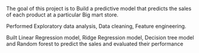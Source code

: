 The goal of this project is to Build a predictive model that predicts the sales of each product at a particular Big mart store.

Performed Exploratory data analysis, Data cleaning, Feature engineering.

Built Linear Regression model, Ridge Regression model, Decision tree model and Random forest to predict the sales and evaluated their performance
